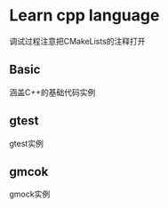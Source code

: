 # Learn cpp language

调试过程注意把CMakeLists的注释打开

## Basic
涵盖C++的基础代码实例

## gtest
gtest实例

## gmcok
gmock实例
